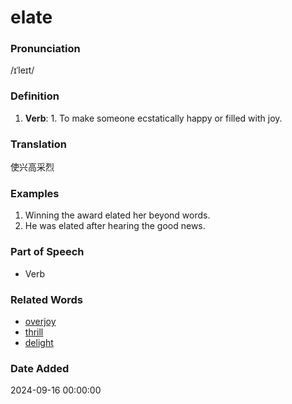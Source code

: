 # elate
### Pronunciation
/ɪˈleɪt/
### Definition
1. **Verb**: 1. To make someone ecstatically happy or filled with joy.
### Translation
使兴高采烈
### Examples
1. Winning the award elated her beyond words.
2. He was elated after hearing the good news.
### Part of Speech
- Verb
### Related Words
- [overjoy](overjoy.md)
- [thrill](thrill.md)
- [delight](delight.md)
### Date Added
2024-09-16 00:00:00